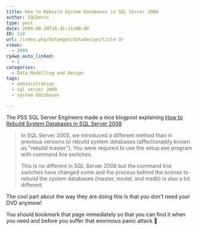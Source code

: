 ```yaml
---
title: How to Rebuild System Databases in SQL Server 2008
author: SQLDenis
type: post
date: 2008-08-29T16:45:11+00:00
ID: 118
url: /index.php/datamgmt/datadesign/title-3/
views:
  - 3999
rp4wp_auto_linked:
  - 1
categories:
  - Data Modelling and Design
tags:
  - administration
  - sql server 2008
  - system databases

---
```

The PSS SQL Server Engineers made a nice blogpost explaining [How to Rebuild System Databases in SQL Server 2008][1]

> In SQL Server 2005, we introduced a different method than in previous versions to rebuild system databases (affectionately known as "rebuild master"). You were required to use the setup.exe program with command line switches.
> 
> This is no different in SQL Server 2008 but the command line switches have changed some and the process behind the scenes to rebuild the system databases (master, model, and msdb) is also a bit different.

The cool part about the way they are doing this is that you don't need your DVD anymore!

You should bookmark that page immediately so that you can find it when you need and before you suffer that enormous panic attack 🙂

 [1]: http://blogs.msdn.com/psssql/archive/2008/08/29/how-to-rebuild-system-databases-in-sql-server-2008.aspx
